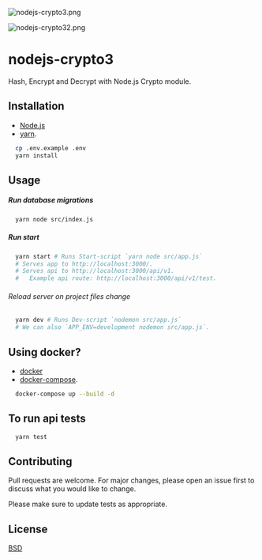 ![nodejs-crypto3.png](https://github.com/kkamara/useful/blob/main/nodejs-crypto3.png?raw=true)

![nodejs-crypto32.png](https://github.com/kkamara/useful/blob/main/nodejs-crypto32.png?raw=true)

# nodejs-crypto3

Hash, Encrypt and Decrypt with Node.js Crypto module.

## Installation

* [Node.js](https://nodejs.org/en/)
* [yarn](https://yarnpkg.com/).

```bash
  cp .env.example .env
  yarn install
```

## Usage

##### Run database migrations

```bash
  yarn node src/index.js
```

##### Run start
```bash
  yarn start # Runs Start-script `yarn node src/app.js`
  # Serves app to http://localhost:3000/.
  # Serves api to http://localhost:3000/api/v1.
  #   Example api route: http://localhost:3000/api/v1/test.
```

###### Reload server on project files change

```bash
  yarn dev # Runs Dev-script `nodemon src/app.js`
  # We can also `APP_ENV=development nodemon src/app.js`.
```


## Using docker?

* [docker](https://docs.docker.com/engine/install/) 
* [docker-compose](https://docs.docker.com/compose/install/).

```bash
  docker-compose up --build -d
```

## To run api tests

```bash
  yarn test
```

## Contributing
Pull requests are welcome. For major changes, please open an issue first to discuss what you would like to change.

Please make sure to update tests as appropriate.

## License
[BSD](https://opensource.org/licenses/BSD-3-Clause)
